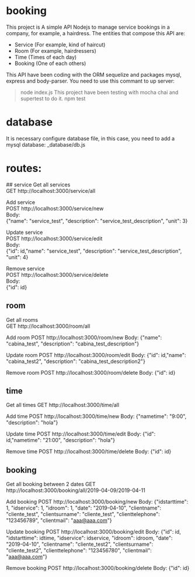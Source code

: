 # booking
This project is A simple API Nodejs to manage service bookings in a company, for example, a hairdress. The entities that compose this API are:
- Service (For example, kind of haircut)
- Room (For example, hairdressers)
- Time (Times of each day)
- Booking (One of each others)

This API have been coding with the ORM sequelize and packages mysql, express and body-parser.
You need to use this commant to up server:
> node index.js
This project have been testing with mocha chai and supertest to do it.
> npm test

# database
It is necessary configure database file, in this case, you need to add a mysql database:
_database/db.js

# routes:
## service
Get all services <br />
GET http://localhost:3000/service/all <br />

Add service <br />
POST http://localhost:3000/service/new <br />
Body: <br />
    {"name": "service_test", "description": "service_test_description", "unit": 3} <br />

Update service <br />
POST http://localhost:3000/service/edit <br />
Body: <br />
    {"id": id,"name": "service_test", "description": "service_test_description", "unit": 4} <br />

Remove service <br />
POST http://localhost:3000/service/delete <br />
Body: <br />
    {"id": id} <br />

## room
Get all rooms <br />
GET http://localhost:3000/room/all <br />

Add room
POST http://localhost:3000/room/new
Body:
    {"name": "cabina_test", "description": "cabina_test_description"}

Update room
POST http://localhost:3000/room/edit
Body:
    {"id": id,"name": "cabina_test2", "description": "cabina_test_description2"}

Remove room
POST http://localhost:3000/room/delete
Body:
    {"id": id}

## time
Get all times
GET http://localhost:3000/time/all

Add time
POST http://localhost:3000/time/new
Body:
    {"nametime": "9:00", "description": "hola"}

Update time
POST http://localhost:3000/time/edit
Body:
    {"id": id,"nametime": "21:00", "description": "hola"}

Remove time
POST http://localhost:3000/time/delete
Body:
    {"id": id}

## booking
Get all booking between 2 dates
GET http://localhost:3000/booking/all/2019-04-09/2019-04-11

Add booking
POST http://localhost:3000/booking/new
Body:
    {"idstarttime": 1, "idservice": 1, "idroom": 1,
    "date": "2019-04-10",
    "clientname": "cliente_test", "clientsurname": "cliente_test", 
    "clienttelephone": "123456789", "clientmail": "aaa@aaa.com"}

Update booking
POST http://localhost:3000/booking/edit
Body:
    {"id": id, "idstarttime": idtime, "idservice": idservice, "idroom": idroom,
    "date": "2019-04-10",
    "clientname": "cliente_test2", "clientsurname": "cliente_test2", 
    "clienttelephone": "123456780", "clientmail": "aaa@aaa.com"}

Remove booking
POST http://localhost:3000/booking/delete
Body:
    {"id": id}